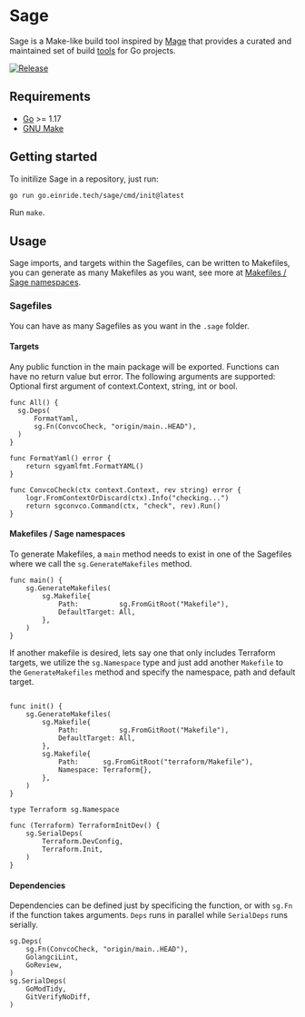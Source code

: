 # Sage

Sage is a Make-like build tool inspired by [Mage](https://magefile.org/) that
provides a curated and maintained set of build [tools](./tools) for Go projects.

[![Release](https://github.com/einride/sage/actions/workflows/release.yml/badge.svg)](https://github.com/einride/sage/actions/workflows/release.yml)

## Requirements

- [Go](https://golang.org/doc/install) >= 1.17
- [GNU Make](https://www.gnu.org/software/make/)

## Getting started

To initilize Sage in a repository, just run:

```bash
go run go.einride.tech/sage/cmd/init@latest
```

Run `make`.

## Usage

Sage imports, and targets within the Sagefiles, can be written to Makefiles, you can generate as many Makefiles as you want, see more at [Makefiles / Sage namespaces](https://github.com/einride/sage#makefiles--sage-namespaces).

### Sagefiles

You can have as many Sagefiles as you want in the `.sage` folder.

#### Targets

Any public function in the main package will be exported. Functions can have no return value but error. The following arguments are supported: Optional first argument of context.Context, string, int or bool.

```golang
func All() {
  sg.Deps(
	  FormatYaml,
	  sg.Fn(ConvcoCheck, "origin/main..HEAD"),
  )
}

func FormatYaml() error {
	return sgyamlfmt.FormatYAML()
}

func ConvcoCheck(ctx context.Context, rev string) error {
	logr.FromContextOrDiscard(ctx).Info("checking...")
	return sgconvco.Command(ctx, "check", rev).Run()
}
```

#### Makefiles / Sage namespaces

To generate Makefiles, a `main` method needs to exist in one of the Sagefiles where we call the `sg.GenerateMakefiles` method.

```golang
func main() {
	sg.GenerateMakefiles(
		sg.Makefile{
			Path:          sg.FromGitRoot("Makefile"),
			DefaultTarget: All,
		},
	)
}
```

If another makefile is desired, lets say one that only includes Terraform targets, we utilize the `sg.Namespace` type and just add another `Makefile` to the `GenerateMakefiles` method and specify the namespace, path and default target.

```golang

func init() {
	sg.GenerateMakefiles(
		sg.Makefile{
			Path:          sg.FromGitRoot("Makefile"),
			DefaultTarget: All,
		},
		sg.Makefile{
			Path:      sg.FromGitRoot("terraform/Makefile"),
			Namespace: Terraform{},
		},
	)
}

type Terraform sg.Namespace

func (Terraform) TerraformInitDev() {
	sg.SerialDeps(
		Terraform.DevConfig,
		Terraform.Init,
	)
}
```

#### Dependencies

Dependencies can be defined just by specificing the function, or with `sg.Fn` if the function takes arguments. `Deps` runs in parallel while `SerialDeps` runs serially.

```golang
sg.Deps(
	sg.Fn(ConvcoCheck, "origin/main..HEAD"),
	GolangciLint,
	GoReview,
)
sg.SerialDeps(
	GoModTidy,
	GitVerifyNoDiff,
)
```
